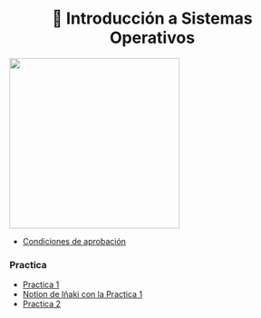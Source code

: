 <h1 align="center"> 🐧 Introducción a Sistemas Operativos</h1>


<p><img width="300"align="center" src="https://user-images.githubusercontent.com/55964635/189262998-80c1f755-3695-4171-8a5a-548c95d9f5bb.gif"></p>

- [Condiciones de aprobación](/Documentos/)

### Practica

- [Practica 1](/Documentos/Practica1.md)
- [Notion de Iñaki con la Practica 1](https://nova-calcium-fbd.notion.site/Introducci-n-a-Sistemas-Operativos-78eceb443ac04f919bdf3394bbe22d27)
- [Practica 2](/Documentos/Practica2.md)
